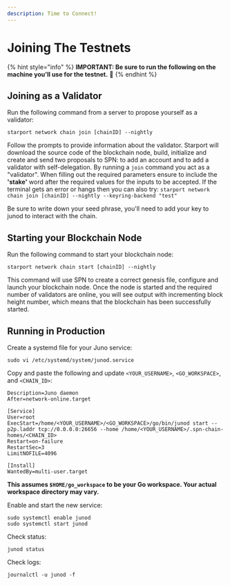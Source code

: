 ```yaml
---
description: Time to Connect!
---
```


# Joining The Testnets

{% hint style="info" %}
**IMPORTANT: Be sure to run the following on the machine you'll use for the testnet.** 🙇 
{% endhint %}

## **Joining as a Validator**

Run the following command from a server to propose yourself as a validator:

```text
starport network chain join [chainID] --nightly
```

Follow the prompts to provide information about the validator. Starport will download the source code of the blockchain node, build, initialize and create and send two proposals to SPN: to add an account and to add a validator with self-delegation. By running a `join` command you act as a "validator". When filling out the required parameters ensure to include the **'stake'** word after the required values for the inputs to be accepted. If the terminal gets an error or hangs then you can also try: `starport network chain join [chainID] --nightly --keyring-backend "test"`

Be sure to write down your seed phrase, you'll need to add your key to junod to interact with the chain.

## Starting your Blockchain Node

Run the following command to start your blockchain node:

```text
starport network chain start [chainID] --nightly
```

This command will use SPN to create a correct genesis file, configure and launch your blockchain node. Once the node is started and the required number of validators are online, you will see output with incrementing block height number, which means that the blockchain has been successfully started.

## Running in Production

Create a systemd file for your Juno service:

```text
sudo vi /etc/systemd/system/junod.service
```

Copy and paste the following and update `<YOUR_USERNAME>`, `<GO_WORKSPACE>`, and `<CHAIN_ID>`:

```text
Description=Juno daemon
After=network-online.target

[Service]
User=root
ExecStart=/home/<YOUR_USERNAME>/<GO_WORKSPACE>/go/bin/junod start --p2p.laddr tcp://0.0.0.0:26656 --home /home/<YOUR_USERNAME>/.spn-chain-homes/<CHAIN_ID>
Restart=on-failure
RestartSec=3
LimitNOFILE=4096

[Install]
WantedBy=multi-user.target
```

**This assumes `$HOME/go_workspace` to be your Go workspace. Your actual workspace directory may vary.**

Enable and start the new service:

```text
sudo systemctl enable junod
sudo systemctl start junod
```

Check status:

```text
junod status
```

Check logs:

```text
journalctl -u junod -f
```




